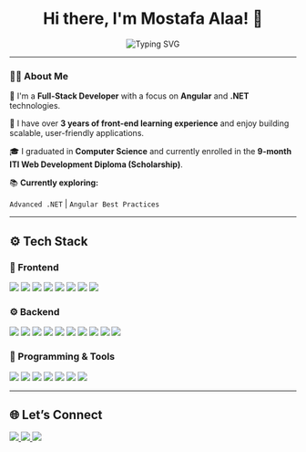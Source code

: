 <h1 align="center">Hi there, I'm Mostafa Alaa! 👋</h1>
 
<p align="center">
<img src="https://readme-typing-svg.demolab.com?font=Fira+Code&size=24&pause=1000&color=F97316&width=500&lines=Full-Stack+Developer+%F0%9F%92%BB;Passionate+about+.NET+%26+Angular+%F0%9F%93%A1;Always+Learning+%F0%9F%93%96;Welcome+to+my+GitHub+%F0%9F%91%8B" alt="Typing SVG">
</p>
 
---
 
### 👩‍💻 About Me
 
🌟 I'm a **Full-Stack Developer** with a focus on **Angular** and **.NET** technologies.  

🧠 I have over **3 years of front-end learning experience** and enjoy building scalable, user-friendly applications.  

🎓 I graduated in **Computer Science** and currently enrolled in the **9-month ITI Web Development Diploma (Scholarship)**.  
 
📚 **Currently exploring:**  

`Advanced .NET` | `Angular Best Practices`
 
---
 
## ⚙️ Tech Stack
 
### 🧩 Frontend
<p>
<img src="https://img.shields.io/badge/Angular-DD0031?style=for-the-badge&logo=angular&logoColor=white"/>
<img src="https://img.shields.io/badge/TypeScript-007ACC?style=for-the-badge&logo=typescript&logoColor=white"/>
<img src="https://img.shields.io/badge/JavaScript-F7DF1E?style=for-the-badge&logo=javascript&logoColor=black"/>
<img src="https://img.shields.io/badge/HTML5-E34F26?style=for-the-badge&logo=html5&logoColor=white"/>
<img src="https://img.shields.io/badge/CSS3-1572B6?style=for-the-badge&logo=css3&logoColor=white"/>
<img src="https://img.shields.io/badge/Bootstrap-7952B3?style=for-the-badge&logo=bootstrap&logoColor=white"/>
<img src="https://img.shields.io/badge/jQuery-0769AD?style=for-the-badge&logo=jquery&logoColor=white"/>
<img src="https://img.shields.io/badge/Responsive_Design-2E86C1?style=for-the-badge&logo=css3&logoColor=white"/>
</p>
 
### ⚙️ Backend
<p>
<img src="https://img.shields.io/badge/.NET-512BD4?style=for-the-badge&logo=dotnet&logoColor=white"/>
<img src="https://img.shields.io/badge/C%23-239120?style=for-the-badge&logo=c-sharp&logoColor=white"/>
<img src="https://img.shields.io/badge/ASP.NET_Core-5C2D91?style=for-the-badge&logo=.net&logoColor=white"/>
<img src="https://img.shields.io/badge/Entity_Framework-512BD4?style=for-the-badge&logo=.net&logoColor=white"/>
<img src="https://img.shields.io/badge/LINQ-512BD4?style=for-the-badge&logo=.net&logoColor=white"/>
<img src="https://img.shields.io/badge/SQL_Server-CC2927?style=for-the-badge&logo=microsoft-sql-server&logoColor=white"/>
<img src="https://img.shields.io/badge/Node.js-339933?style=for-the-badge&logo=nodedotjs&logoColor=white"/>
<img src="https://img.shields.io/badge/MongoDB-47A248?style=for-the-badge&logo=mongodb&logoColor=white"/>
<img src="https://img.shields.io/badge/Express.js-000000?style=for-the-badge&logo=express&logoColor=white"/>
<img src="https://img.shields.io/badge/PHP-777BB4?style=for-the-badge&logo=php&logoColor=white"/>
</p>
 
### 🔧 Programming & Tools
<p>
<img src="https://img.shields.io/badge/C-00599C?style=for-the-badge&logo=c&logoColor=white"/>
<img src="https://img.shields.io/badge/C++-00599C?style=for-the-badge&logo=c%2B%2B&logoColor=white"/>
<img src="https://img.shields.io/badge/OOP-007396?style=for-the-badge&logo=java&logoColor=white"/>
<img src="https://img.shields.io/badge/MVC-5C2D91?style=for-the-badge&logo=.net&logoColor=white"/>
<img src="https://img.shields.io/badge/JSON-000000?style=for-the-badge&logo=json&logoColor=white"/>
<img src="https://img.shields.io/badge/Git-F05032?style=for-the-badge&logo=git&logoColor=white"/>
<img src="https://img.shields.io/badge/GitHub-181717?style=for-the-badge&logo=github&logoColor=white"/>
</p>
 
---
 
## 🌐 Let’s Connect
 
<p>
<a href="https://www.linkedin.com/in/sama-ibrahim-abdelhamid/">
<img src="https://img.shields.io/badge/LinkedIn-0077B5?style=for-the-badge&logo=linkedin&logoColor=white"/>
</a>
<a href="https://github.com/samaibrahim">
<img src="https://img.shields.io/badge/GitHub-181717?style=for-the-badge&logo=github&logoColor=white"/>
</a>
<a href="mailto:samaibrahim000074@gmail.com">
<img src="https://img.shields.io/badge/Gmail-D14836?style=for-the-badge&logo=gmail&logoColor=white"/>
</a>
</p>

 
